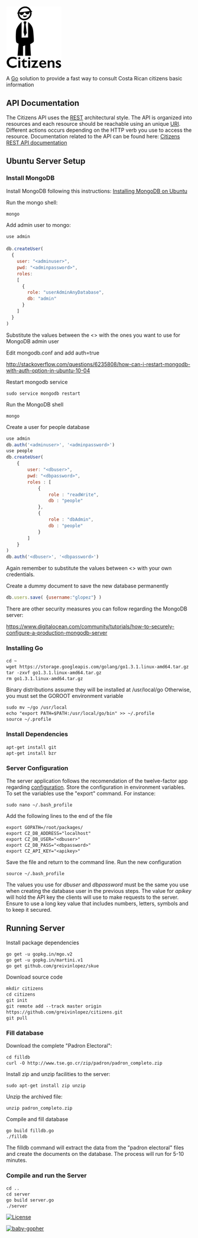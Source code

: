 ![citizens-logo](https://raw.githubusercontent.com/greivinlopez/citizens/master/citizenslogosmall.png)

A [Go](http://golang.org/) solution to provide a fast way to consult Costa Rican citizens basic information

## API Documentation

The Citizens API uses the [REST](http://en.wikipedia.org/wiki/Representational_state_transfer) architectural style.  The API is organized into resources and each resource should be reachable using an unique [URI](http://en.wikipedia.org/wiki/Uniform_resource_identifier).  Different actions occurs depending on the HTTP verb you use to access the resource.  Documentation related to the API can be found here: [Citizens REST API documentation](https://github.com/greivinlopez/citizens/blob/master/CitizensAPIDocumentation.pdf?raw=true)

## Ubuntu Server Setup

### Install MongoDB

Install MongoDB following this instructions: [Installing MongoDB on Ubuntu](https://www.digitalocean.com/community/tutorials/how-to-install-mongodb-on-ubuntu-12-04)

Run the mongo shell:

```console
mongo
```

Add admin user to mongo:

```javascript
use admin

db.createUser(
  {
    user: "<adminuser>",
    pwd: "<adminpassword>",
    roles:
    [
      {
        role: "userAdminAnyDatabase",
        db: "admin"
      }
    ]
  }
)
```
Substitute the values between the <> with the ones you want to use for MongoDB admin user

Edit mongodb.conf and add auth=true

http://stackoverflow.com/questions/6235808/how-can-i-restart-mongodb-with-auth-option-in-ubuntu-10-04

Restart mongodb service

```console
sudo service mongodb restart
```

Run the MongoDB shell

```console
mongo
```

Create a user for people database

```javascript
use admin
db.auth('<adminuser>', '<adminpassword>')
use people
db.createUser(
	{
	    user: "<dbuser>",
	    pwd: "<dbpassword>",
	    roles : [
			{
				role : "readWrite",
				db : "people"
			},
			{
				role : "dbAdmin",
				db : "people"
			}
		]
	}
)
db.auth('<dbuser>', '<dbpassword>')
```

Again remember to substitute the values between <> with your own credentials.

Create a dummy document to save the new database permanently

```javascript
db.users.save( {username:"glopez"} )
```

There are other security measures you can follow regarding the MongoDB server:

https://www.digitalocean.com/community/tutorials/how-to-securely-configure-a-production-mongodb-server

### Installing Go

```console
cd ~
wget https://storage.googleapis.com/golang/go1.3.1.linux-amd64.tar.gz
tar -zxvf go1.3.1.linux-amd64.tar.gz
rm go1.3.1.linux-amd64.tar.gz
```

Binary distributions assume they will be installed at /usr/local/go Otherwise, you must set the GOROOT environment variable

```console
sudo mv ~/go /usr/local
echo "export PATH=$PATH:/usr/local/go/bin" >> ~/.profile
source ~/.profile
```

### Install Dependencies

```console
apt-get install git
apt-get install bzr
```

### Server Configuration

The server application follows the recomendation of the twelve-factor app regarding [configuration](http://12factor.net/config). Store the configuration in environment variables. To set the variables use the "export" command. For instance:

```console
sudo nano ~/.bash_profile
```

Add the following lines to the end of the file

```console
export GOPATH=/root/packages/
export CZ_DB_ADDRESS="localhost"
export CZ_DB_USER="<dbuser>"
export CZ_DB_PASS="<dbpassword>"
export CZ_API_KEY="<apikey>"
```

Save the file and return to the command line.  Run the new configuration

```console
source ~/.bash_profile
```

The values you use for *dbuser* and *dbpassword* must be the same you use when creating the database user in the previous steps.  The value for *apikey* will hold the API key the clients will use to make requests to the server. Ensure to use a long key value that includes numbers, letters, symbols and to keep it secured.

## Running Server

Install package dependencies

```console
go get -u gopkg.in/mgo.v2
go get -u gopkg.in/martini.v1
go get github.com/greivinlopez/skue
```

Download source code

```console
mkdir citizens
cd citizens
git init
git remote add --track master origin https://github.com/greivinlopez/citizens.git
git pull
```

### Fill database

Download the complete "Padron Electoral":

```console
cd filldb
curl -O http://www.tse.go.cr/zip/padron/padron_completo.zip
```

Install zip and unzip facilities to the server:

```console
sudo apt-get install zip unzip
```

Unzip the archived file:

```console
unzip padron_completo.zip
```

Compile and fill database

```console
go build filldb.go
./filldb
```

The filldb command will extract the data from the "padron electoral" files and create the documents on the database. The process will run for 5-10 minutes.

### Compile and run the Server

```console
cd ..
cd server
go build server.go
./server
```
[![License](http://img.shields.io/:license-mit-blue.svg)](http://opensource.org/licenses/MIT)

[![baby-gopher](https://raw2.github.com/drnic/babygopher-site/gh-pages/images/babygopher-badge.png)](http://www.babygopher.org)
